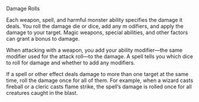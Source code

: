 Damage Rolls

Each weapon, spell, and harmful monster ability specifies the damage it deals. You roll the damage die or dice, add any m odifiers, and apply the damage to your target. Magic weapons, special abilities, and other factors can grant a bonus to damage.

When attacking with a weapon, you add your ability modifier—the same modifier used for the attack roll—to the damage. A spell tells you which dice to roll for damage and whether to add any modifiers.

If a spell or other effect deals damage to more than one target at the same time, roll the damage once for all of them. For example, when a wizard casts fireball or a cleric casts flame strike, the spell’s damage is rolled once for all creatures caught in the blast.
